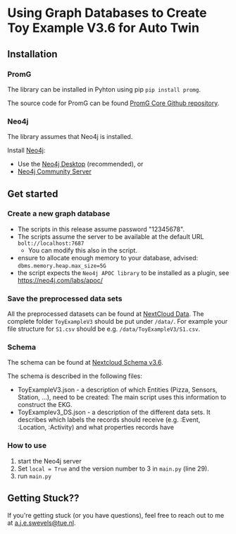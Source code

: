 # Using Graph Databases to Create Toy Example V3.6 for Auto Twin

## Installation
### PromG
The library can be installed in Pyhton using pip
`pip install promg`.

The source code for PromG can be found [PromG Core Github repository](https://github.com/PromG-dev/promg-core).

### Neo4j
The library assumes that Neo4j is installed.

Install [Neo4j](https://neo4j.com/download/):

- Use the [Neo4j Desktop](https://neo4j.com/download-center/#desktop)  (recommended), or
- [Neo4j Community Server](https://neo4j.com/download-center/#community)

## Get started

### Create a new graph database

- The scripts in this release assume password "12345678".
- The scripts assume the server to be available at the default URL `bolt://localhost:7687`
  - You can modify this also in the script.
- ensure to allocate enough memory to your database, advised: `dbms.memory.heap.max_size=5G`
- the script expects the `Neo4j APOC library` to be installed as a plugin, see https://neo4j.com/labs/apoc/


### Save the preprocessed data sets

All the preprocessed datasets can be found at [NextCloud Data](https://autotwin.cloud68.co/s/Mqpd4s8RJ6ajAFk).
The complete folder `ToyExampleV3` should be put under `/data/`. 
For example your file structure for `S1.csv` should be e.g. `/data/ToyExampleV3/S1.csv`.

### Schema

The schema can be found at [Nextcloud Schema v3.6](https://autotwin.cloud68.co/f/43488).

The schema is described in the following files:
- ToyExampleV3.json - a description of which Entities (Pizza, Sensors, Station, ...), need to be created:
The main script uses this information to construct the EKG.
- ToyExamplev3_DS.json - a description of the different data sets. It describes which labels the records should receive (e.g. :Event, :Location, :Activity) and what properties records have

### How to use

1. start the Neo4j server
2. Set `local = True` and the version number to 3 in `main.py` (line 29).
1. run `main.py`

## Getting Stuck??
If you're getting stuck (or you have questions), feel free to reach out to me at a.j.e.swevels@tue.nl.
